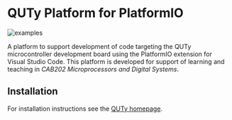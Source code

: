 

# QUTy Platform for PlatformIO

![examples](https://github.com/cab202/quty/actions/workflows/examples.yml/badge.svg)

A platform to support development of code targeting the QUTy microcontroller development board using the PlatformIO extension for Visual Studio Code. This platform is developed for support of learning and teaching in *CAB202 Microprocessors and Digital Systems*.

## Installation

For installation instructions see the [QUTy homepage](https://cab202.github.io/quty/).